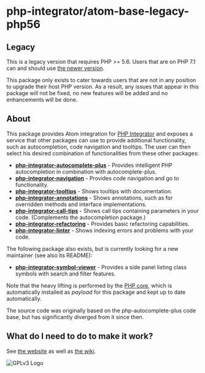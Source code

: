 # php-integrator/atom-base-legacy-php56
## Legacy
This is a legacy version that requires PHP >= 5.6. Users that are on PHP 7.1 can and should use [the newer version](https://github.com/php-integrator/atom-base).

This package only exists to cater towards users that are not in any position to upgrade their host PHP version. As a result, any issues that appear in this package will not be fixed, no new features will be added and no enhancements will be done.

## About
This package provides Atom integration for [PHP Integrator](https://gitlab.com/php-integrator/core) and exposes a service that other packages can use to provide additional functionality, such as autocompletion,
code navigation and tooltips. The user can then select his desired combination of functionalities from these other packages:
  * **[php-integrator-autocomplete-plus](https://github.com/php-integrator/atom-autocompletion-legacy-php56)** - Provides intelligent PHP autocompletion in combination with autocomplete-plus.
  * **[php-integrator-navigation](https://github.com/php-integrator/atom-navigation-legacy-php56)** - Provides code navigation and go to functionality.
  * **[php-integrator-tooltips](https://github.com/php-integrator/atom-tooltips-legacy-php56)** - Shows tooltips with documentation.
  * **[php-integrator-annotations](https://github.com/php-integrator/atom-annotations-legacy-php56)** - Shows annotations, such as for overridden methods and interface implementations.
  * **[php-integrator-call-tips](https://github.com/php-integrator/atom-call-tips-legacy-php56)** - Shows call tips containing parameters in your code. (Complements the autocompletion package.)
  * **[php-integrator-refactoring](https://github.com/php-integrator/atom-refactoring-legacy-php56)** - Provides basic refactoring capabilities.
  * **[php-integrator-linter](https://github.com/php-integrator/atom-linter-legacy-php56)** - Shows indexing errors and problems with your code.

The following package also exists, but is currently looking for a new maintainer (see also its README):
  * **[php-integrator-symbol-viewer](https://github.com/tocjent/php-integrator-symbol-viewer)** - Provides a side panel listing class symbols with search and filter features.

Note that the heavy lifting is performed by the [PHP core](https://gitlab.com/php-integrator/core), which is automatically installed as _payload_ for this package and kept up to date automatically.

The source code was originally based on the php-autocomplete-plus code base, but has significantly diverged from it since then.

## What do I need to do to make it work?
See [the website](https://php-integrator.github.io/#what-do-i-need) as well as [the wiki](https://github.com/php-integrator/atom-base/wiki).

![GPLv3 Logo](http://gplv3.fsf.org/gplv3-127x51.png)
